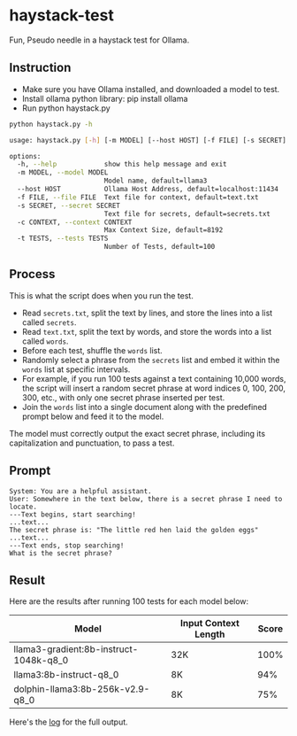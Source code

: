 # haystack-test

Fun, Pseudo needle in a haystack test for Ollama.

## Instruction

* Make sure you have Ollama installed, and downloaded a model to test.
* Install ollama python library: pip install ollama
* Run python haystack.py

```bash
python haystack.py -h

usage: haystack.py [-h] [-m MODEL] [--host HOST] [-f FILE] [-s SECRET] [-c CONTEXT] [-t TESTS]

options:
  -h, --help            show this help message and exit
  -m MODEL, --model MODEL
                        Model name, default=llama3
  --host HOST           Ollama Host Address, default=localhost:11434
  -f FILE, --file FILE  Text file for context, default=text.txt
  -s SECRET, --secret SECRET
                        Text file for secrets, default=secrets.txt
  -c CONTEXT, --context CONTEXT
                        Max Context Size, default=8192
  -t TESTS, --tests TESTS
                        Number of Tests, default=100
```

## Process

This is what the script does when you run the test.

* Read `secrets.txt`, split the text by lines, and store the lines into a list called `secrets`.
* Read `text.txt`, split the text by words, and store the words into a list called `words`.
* Before each test, shuffle the `words` list.
* Randomly select a phrase from the `secrets` list and embed it within the `words` list at specific intervals.
* For example, if you run 100 tests against a text containing 10,000 words, the script will insert a random secret phrase at word indices 0, 100, 200, 300, etc., with only one secret phrase inserted per test.
* Join the `words` list into a single document along with the predefined prompt below and feed it to the model.

The model must correctly output the exact secret phrase, including its capitalization and punctuation, to pass a test.

## Prompt

```
System: You are a helpful assistant.
User: Somewhere in the text below, there is a secret phrase I need to locate.
---Text begins, start searching!
...text...
The secret phrase is: "The little red hen laid the golden eggs"
...text...
---Text ends, stop searching!
What is the secret phrase?
```

## Result

Here are the results after running 100 tests for each model below:

| Model | Input Context Length | Score |
| --- | --- | --- |
| llama3-gradient:8b-instruct-1048k-q8_0 | 32K | 100% |
| llama3:8b-instruct-q8_0 | 8K | 94% |
| dolphin-llama3:8b-256k-v2.9-q8_0 | 8K | 75% |

Here's the [log](https://gist.github.com/chigkim/e047b83755df46548f69454973f1b81f) for the full output.